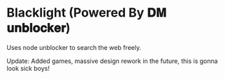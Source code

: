 #  Blacklight (Powered By 𝐃𝐌 𝐮𝐧𝐛𝐥𝐨𝐜𝐤𝐞𝐫)
Uses node unblocker to search the web freely. 

Update: Added games, massive design rework in the future, this is gonna look sick boys!
